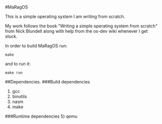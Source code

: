#MaRagOS

This is a simple operating system I am writing from scratch.

My work follows the book "Writing a simple operating system 
from scratch" from Nick Blundell along with help from the
os-dev wiki whenever I get stuck.

In order to build MaRagOS run:

    make

and to run it:

    make run

##Dependencies. 
###Build dependencies
1) gcc
2) binutils
3) nasm
4) make

###Runtime dependencies
5) qemu
